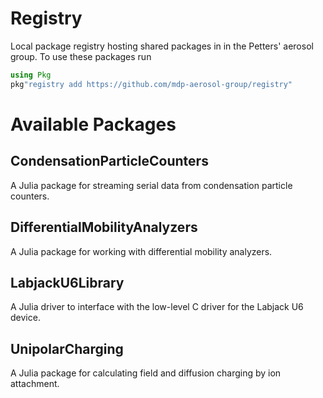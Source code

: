 # Registry

Local package registry hosting shared packages in in the Petters' aerosol group. To use these packages run

```julia
using Pkg
pkg"registry add https://github.com/mdp-aerosol-group/registry"
```

# Available Packages

## CondensationParticleCounters
A Julia package for streaming serial data from condensation particle counters.

## DifferentialMobilityAnalyzers
A Julia package for working with differential mobility analyzers.

## LabjackU6Library
A Julia driver to interface with the low-level C driver for the Labjack U6 device.

## UnipolarCharging
A Julia package for calculating field and diffusion charging by ion attachment.
